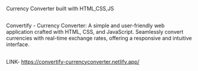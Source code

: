 Currency Converter built with HTML,CSS,JS

## 
Convertify - Currency Converter: A simple and user-friendly web application crafted with HTML, CSS, and JavaScript. Seamlessly convert currencies with real-time exchange rates, offering a responsive and intuitive interface.
## 
LINK- https://convertify-currencyconverter.netlify.app/
